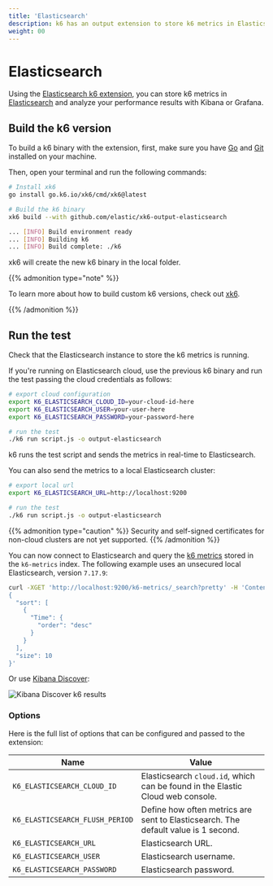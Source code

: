 ```yaml
---
title: 'Elasticsearch'
description: k6 has an output extension to store k6 metrics in Elasticsearch. This document shows you how to configure the k6 Elasticsearch integration.
weight: 00
---
```


# Elasticsearch

Using the [Elasticsearch k6 extension](https://github.com/elastic/xk6-output-elasticsearch), you can store k6 metrics in [Elasticsearch](https://github.com/elastic/elasticsearch) and analyze your performance results with Kibana or Grafana.

## Build the k6 version

To build a k6 binary with the extension, first, make sure you have [Go](https://golang.org/doc/install) and [Git](https://git-scm.com/) installed on your machine.

Then, open your terminal and run the following commands:

```bash
# Install xk6
go install go.k6.io/xk6/cmd/xk6@latest

# Build the k6 binary
xk6 build --with github.com/elastic/xk6-output-elasticsearch

... [INFO] Build environment ready
... [INFO] Building k6
... [INFO] Build complete: ./k6
```

xk6 will create the new k6 binary in the local folder.

{{% admonition type="note" %}}

To learn more about how to build custom k6 versions, check out [xk6](https://github.com/grafana/xk6).

{{% /admonition %}}

## Run the test

Check that the Elasticsearch instance to store the k6 metrics is running.

If you're running on Elasticsearch cloud, use the previous k6 binary and run the test passing the cloud credentials as follows:

```bash
# export cloud configuration
export K6_ELASTICSEARCH_CLOUD_ID=your-cloud-id-here
export K6_ELASTICSEARCH_USER=your-user-here
export K6_ELASTICSEARCH_PASSWORD=your-password-here

# run the test
./k6 run script.js -o output-elasticsearch
```

k6 runs the test script and sends the metrics in real-time to Elasticsearch.

You can also send the metrics to a local Elasticsearch cluster:

```bash
# export local url
export K6_ELASTICSEARCH_URL=http://localhost:9200

# run the test
./k6 run script.js -o output-elasticsearch
```

{{% admonition type="caution" %}}
Security and self-signed certificates for non-cloud clusters are not yet supported.
{{% /admonition %}}

You can now connect to Elasticsearch and query the [k6 metrics](https://grafana.com/docs/k6/<K6_VERSION>/using-k6/metrics) stored in the `k6-metrics` index.
The following example uses an unsecured local Elasticsearch, version `7.17.9`:

```bash
curl -XGET 'http://localhost:9200/k6-metrics/_search?pretty' -H 'Content-Type: application/json' -d'
{
  "sort": [
    {
      "Time": {
        "order": "desc"
      }
    }
  ],
  "size": 10
}'
```

Or use [Kibana Discover](https://www.elastic.co/guide/en/kibana/7.17/discover.html):

![Kibana Discover k6 results](/media/docs/k6-oss/kibana-discover-test-result.png)

### Options

Here is the full list of options that can be configured and passed to the extension:

| Name                            | Value                                                                              |
| ------------------------------- | ---------------------------------------------------------------------------------- |
| `K6_ELASTICSEARCH_CLOUD_ID`     | Elasticsearch `cloud.id`, which can be found in the Elastic Cloud web console.     |
| `K6_ELASTICSEARCH_FLUSH_PERIOD` | Define how often metrics are sent to Elasticsearch. The default value is 1 second. |
| `K6_ELASTICSEARCH_URL`          | Elasticsearch URL.                                                                 |
| `K6_ELASTICSEARCH_USER`         | Elasticsearch username.                                                            |
| `K6_ELASTICSEARCH_PASSWORD`     | Elasticsearch password.                                                            |
